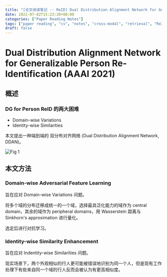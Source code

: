 ```yaml
---
title: "[论文阅读笔记 -- ReID] Dual Distribution Alignment Network for Generalizable ReID (AAAI 2021)"
date: 2022-07-02T15:23:20+08:00
categories: ["Paper Reading Notes"]
tags: ["paper reading", "cv", "notes", "cross-modal", "retrieval", "ReID", "domain generalization"]
draft: false
---
```


# Dual Distribution Alignment Network for Generalizable Person Re-Identification (AAAI 2021)

## 概述

### DG for Person ReID 的两大困难
+ Domain-wise Variations
+ Identity-wise Similarities

本文提出一种端到端的 双分布对齐网络 (Dual Distribution Alignment Network, DDAN)。  

![Fig 1](/images/2022/PRN251/1.png)

## 本文方法
### Domain-wise Adversarial Feature Learning

旨在应对 Domain-wise Variations 问题。  

将多个域的分布迁移成统一的一个域，选择最具泛化能力的域作为 central domain，其余的域作为 peripheral domains，用 Wasserstein 距离与 Sinkhorn's approximation 进行量化。  

选定后进行对抗学习。  

### Identity-wise Similarity Enhancement

旨在应对 Indentity-wise Similarities 问题。  

现实场景下，两个外观相似的行人更可能被错误地识别为同一个人，但是现有工作处理下有些来自同一个域的行人反而会被认为有更高相似度。  
